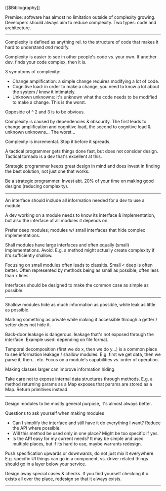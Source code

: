 [[$Bibliography]]

Premise: software has almost no limitation outside of complexity growing. Developers should always aim to reduce complexity. Two types: code and architecture.

---

Complexity is defined as anything rel. to the structure of code that makes it hard to understand _and_ modify.

Complexity is easier to see in other people's code vs. your own. If another dev. finds your code complex, then it is.

3 symptoms of complexity:

- Change amplification: a simple change requires modifying a lot of code.
- Cognitive load: in order to make a change, you need to know a lot about the system / know it intimately.
- Unknown unknowns: it's unknown what the code needs to be modified to make a change. This is the worst.

Opposide of ^ 2 and 3 is to be obvious.

Complexity is caused by dependencies & obscurity. The first leads to change amplification and cognitive load, the second to cognitive load & unknown unknowns... The worst...

Complexity is incremental. Stop it before it spreads.

A tactical programmer gets things done fast, but does not consider design. Tactical tornado is a dev that's excellent at this.

Strategic programmer keeps great design in mind and does invest in finding the best solution, not just one that works.

Be a strategic programmer. Invest abt. 20% of your time on making good designs (reducing complexity).

---

An interface should include all information needed for a dev to use a module.

A dev working on a module needs to know its interface & implementation, but also the interface of all modules it depends on.

Prefer deep modules; modules w/ small interfaces that hide complex implementations.

Shall modules have large interfaces and often equally (small) implementations. Avoid. E.g. a method might actually create complexity if it's sufficiently shallow.

Focusing on small modules often leads to classitis. Small < deep is often better. Often represented by methods being as small as possible, often less than x lines.

Interfaces should be designed to make the common case as simple as possible.

---

Shallow modules hide as much information as possible, while leak as little as possible.

Marking something as private while making it accessible through a getter / setter does not hide it.

Back-door leakage is dangerous: leakage that's not exposed through the interface. Example used: depending on file format.

Temporal decomposition (first we do x, then we do y...) is a common place to see information leakage / shallow modules. E.g. first we get data, then we parse it, then... etc. Focus on a module's capabilities vs. order of operation.

Making classes larger can improve information hiding.

Take care not to expose internal data structures through methods. E.g. a method returning params as a Map exposes that params are stored as a Map. Return primitives instead.

---

Design modules to be mostly general purpose, it's almost always better.

Questions to ask yourself when making modules

- Can I simplify the interface and still have it do everything I want? Reduce the API where possible.
- Will this method be used only in one place? Might be too specific if yes.
- Is the API easy for my current needs? It may be simple and used multiple places, but if its hard to use, maybe warrants redesign.

Push specification upwards or downwards, do not just mix it everywhere. E.g. specific UI things can go in a component, vs. driver related things should go in a layer below your service.

Design away special cases & checks. If you find yourself checking if x exists all over the place, redesign so that it always exists.

---

